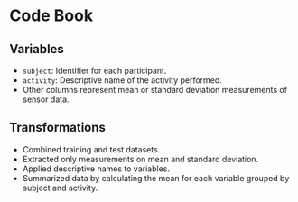 # Code Book

## Variables
- `subject`: Identifier for each participant.
- `activity`: Descriptive name of the activity performed.
- Other columns represent mean or standard deviation measurements of sensor data.

## Transformations
- Combined training and test datasets.
- Extracted only measurements on mean and standard deviation.
- Applied descriptive names to variables.
- Summarized data by calculating the mean for each variable grouped by subject and activity.
